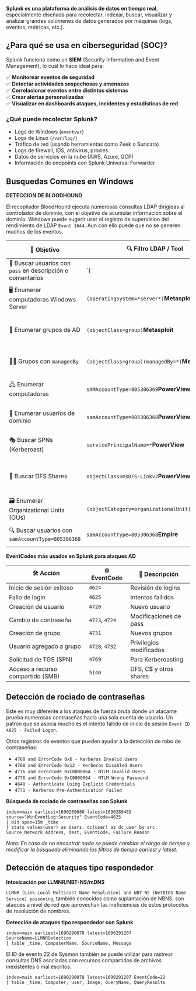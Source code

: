 **Splunk es una plataforma de análisis de datos en tiempo real**, especialmente diseñada para recolectar, indexar, buscar, visualizar y analizar grandes volúmenes de datos generados por máquinas (logs, eventos, métricas, etc.).

## **¿Para qué se usa en ciberseguridad (SOC)?**

Splunk funciona como un **SIEM** (Security Information and Event Management), lo cual lo hace ideal para:

✅ **Monitorear eventos de seguridad**  
✅ **Detectar actividades sospechosas y amenazas**  
✅ **Correlacionar eventos entre distintos sistemas**  
✅ **Crear alertas personalizadas**  
✅ **Visualizar en dashboards ataques, incidentes y estadísticas de red**

### **¿Qué puede recolectar Splunk?**

- Logs de Windows (`eventvwr`)
- Logs de Linux (`/var/log/`)
- Tráfico de red (usando herramientas como Zeek o Suricata)
- Logs de firewall, IDS, antivirus, proxies
- Datos de servicios en la nube (AWS, Azure, GCP)
- Información de endpoints con Splunk Universal Forwarder

## Busquedas Comunes en Windows

**DETECCION DE BLOODHOUND**

El recopilador BloodHound ejecuta númerosas consultas LDAP dirigidas al controlador de dominio, con el objetivo de acumular información sobre el dominio.
Windows puede sugerir usar el registro de supervision del rendimiento de LDAP `Event 1644`. Aun con ello puede que no se generen muchos de los eventos.

| 🧭 **Objetivo**                                            | 🔍 **Filtro LDAP / Tool**                          | 💡 **SPL en Splunk (equivalente)**                                         | 📝 **Notas / Eventos clave**                                                           |
| ---------------------------------------------------------- | -------------------------------------------------- | -------------------------------------------------------------------------- | -------------------------------------------------------------------------------------- |
| 🔑 Buscar usuarios con `pass` en descripción o comentarios | `(                                                 | (description=_pass_)(comment=_pass_))`**Metasploit**                       | `index=wineventlog (description="*pass*" OR comment="*pass*")`                         |
| 🖥️ Enumerar computadoras Windows Server                   | `(operatingSystem=*server*)`**Metasploit**         | `index=wineventlog operatingSystem="*Server*"`                             | Alternativo: buscar hosts con nombre `SRV` o eventos de logon tipo server.             |
| 👥 Enumerar grupos de AD                                   | `(objectClass=group)`**Metasploit**                | `index=wineventlog (EventCode=4731 OR EventCode=4732 OR EventCode=4733)`   | 4731 = Grupo creado4732 = Usuario agregado4733 = Usuario removido                      |
| 🧑‍💼 Grupos con `managedBy`                               | `(objectClass=group)(managedBy=*)`**Metasploit**   | No directo en Splunk sin integración LDAP.Alternativa: `EventCode=4728`    | Para ver cambios en grupos de seguridad (requiere logging de AD detallado).            |
| 🖧 Enumerar computadoras                                   | `sAMAccountType=805306369`**PowerView**            | `index=wineventlog EventCode=4624 Logon_Type=3``                           | stats count by host`                                                                   |
| 👤 Enumerar usuarios de dominio                            | `samAccountType=805306368`**PowerView**            | `index=wineventlog EventCode=4720 OR EventCode=4722 OR EventCode=4723`     | 4720 = Usuario creado4722 = Habilitado4723 = Cambio de password                        |
| 🎭 Buscar SPNs (Kerberoast)                                | `servicePrincipalName=*`**PowerView**              | `index=wineventlog EventCode=4769`                                         | TGS requested (Kerberos), clave para ataques de SPN                                    |
| 📂 Buscar DFS Shares                                       | `objectClass=msDFS-Linkv2`**PowerView**            | `index=* "DFS"`                                                            | Solo si hay eventos relacionados con DFS; también buscar acceso SMB (`EventCode=5140`) |
| 🗃️ Enumerar Organizational Units (OUs)                    | `(objectCategory=organizationalUnit)`**PowerView** | No directo sin integración con AD schema.Alternativa: ver `EventCode=5136` | 5136 = Cambios en objetos del directorio                                               |
| 🔍 Buscar usuarios con `samAccountType=805306368`          | `samAccountType=805306368`**Empire**               | `index=wineventlog EventCode=4720 OR EventCode=4722`                       | Eventos de usuario, útil para detectar cambios sospechosos                             |

**EventCodes más usados en Splunk para ataques AD**

| 🛠️ **Acción**                    | ⚙️ **EventCode** | 📌 **Descripción**      |
| --------------------------------- | ---------------- | ----------------------- |
| Inicio de sesión exitoso          | `4624`           | Revisión de logins      |
| Fallo de login                    | `4625`           | Intentos fallidos       |
| Creación de usuario               | `4720`           | Nuevo usuario           |
| Cambio de contraseña              | `4723`, `4724`   | Modificaciones de pass  |
| Creación de grupo                 | `4731`           | Nuevos grupos           |
| Usuario agregado a grupo          | `4728`, `4732`   | Privilegios modificados |
| Solicitud de TGS (SPN)            | `4769`           | Para Kerberoasting      |
| Acceso a recurso compartido (SMB) | `5140`           | DFS, C$ y otros shares  |

## Detección de rociado de contraseñas

Este es muy diferente a los ataques de fuerza bruta donde un atacante prueba numerosas contraseñas hacia una sola cuenta de usuario.
Un patrón que se asocia mucho es el intento fallido de inicio de sesión `Event ID 4625 - Failed Logon`.

Otros registros de eventos que pueden ayudar a la detección de robo de contraseñas:

- `4768 and ErrorCode 0x6 - Kerberos Invalid Users`
- `4768 and ErrorCode 0x12 - Kerberos Disabled Users`
- `4776 and ErrorCode 0xC000006A - NTLM Invalid Users`
- `4776 and ErrorCode 0xC0000064 - NTLM Wrong Password`
- `4648 - Authenticate Using Explicit Credentials`
- `4771 - Kerberos Pre-Authentication Failed`

**Búsqueda de rociado de contraseñas con Splunk**

```shell-session
index=main earliest=1690280680 latest=1690289489 source="WinEventLog:Security" EventCode=4625
| bin span=15m _time
| stats values(user) as Users, dc(user) as dc_user by src, Source_Network_Address, dest, EventCode, Failure_Reason
```

*Nota: En caso de no encontrar nada se puede cambiar el rango de tiempo y modificar la búsqueda eliminando los filtros de tiempo earliest y latest.*

## Detección de ataques tipo respondedor

**Intoxicación por LLMNR/NBT-NS/mDNS**

`LLMNR (Link-Local Multicast Name Resolution) and NBT-NS (NetBIOS Name Service) poisoning`, también conocidos como suplantación de NBNS, son ataques a nivel de red que aprovechan las ineficiencias de estos protocolos de resolución de nombres.

**Detección de ataques tipo respondedor con Splunk**

```shell-session
index=main earliest=1690290078 latest=1690291207 SourceName=LLMNRDetection
| table _time, ComputerName, SourceName, Message
```

El ID de evento 22 de Sysmon también se puede utilizar para rastrear consultas DNS asociadas con recursos compartidos de archivos inexistentes o mal escritos.

```shell-session
index=main earliest=1690290078 latest=1690291207 EventCode=22 
| table _time, Computer, user, Image, QueryName, QueryResults
```



